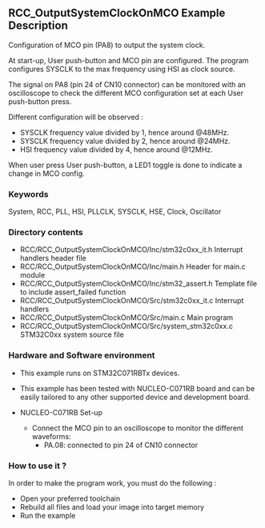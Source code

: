 ## <b>RCC_OutputSystemClockOnMCO Example Description</b>

Configuration of MCO pin (PA8) to output the system clock.

At start-up, User push-button and MCO pin are configured. The program configures SYSCLK
to the max frequency using HSI as clock source.

The signal on PA8 (pin 24 of CN10 connector) can be monitored with an oscilloscope
to check the different MCO configuration set at each User push-button press.

Different configuration will be observed :

 - SYSCLK frequency value divided by 1, hence around @48MHz.
 - SYSCLK frequency value divided by 2, hence around @24MHz.
 - HSI frequency value divided by 4, hence around @12MHz.

When user press User push-button, a LED1 toggle is done to indicate a change in MCO config.
### <b>Keywords</b>

System, RCC, PLL, HSI, PLLCLK, SYSCLK, HSE, Clock, Oscillator

### <b>Directory contents</b>

  - RCC/RCC_OutputSystemClockOnMCO/Inc/stm32c0xx_it.h        Interrupt handlers header file
  - RCC/RCC_OutputSystemClockOnMCO/Inc/main.h                  Header for main.c module
  - RCC/RCC_OutputSystemClockOnMCO/Inc/stm32_assert.h          Template file to include assert_failed function
  - RCC/RCC_OutputSystemClockOnMCO/Src/stm32c0xx_it.c        Interrupt handlers
  - RCC/RCC_OutputSystemClockOnMCO/Src/main.c                  Main program
  - RCC/RCC_OutputSystemClockOnMCO/Src/system_stm32c0xx.c    STM32C0xx system source file


### <b>Hardware and Software environment</b> 

  - This example runs on STM32C071RBTx devices.

  - This example has been tested with NUCLEO-C071RB board and can be
    easily tailored to any other supported device and development board.

  - NUCLEO-C071RB Set-up
    - Connect the MCO pin to an oscilloscope to monitor the different waveforms:
      - PA.08: connected to pin 24 of CN10 connector

### <b>How to use it ?</b> 

In order to make the program work, you must do the following :

 - Open your preferred toolchain
 - Rebuild all files and load your image into target memory
 - Run the example